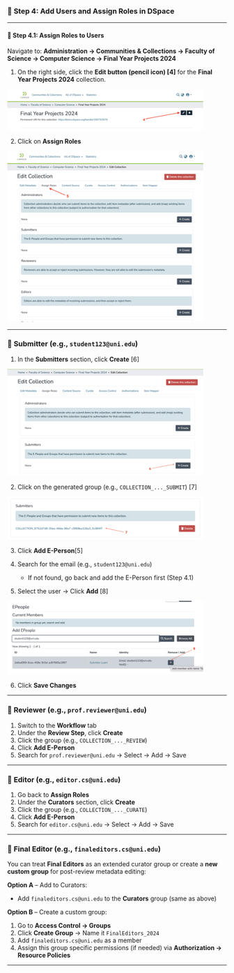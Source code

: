 
### 🔹 **Step 4: Add Users and Assign Roles in DSpace**

---

<!-- #### 🧭 **Step 4.1: Add Users (E-People) to the System** [1]

Before assigning roles, you must first create user accounts.

1. Go to the **Admin Toolbar**
2. Click **Access Control** → **People**
<img src="https://github.com/LEARN-LK/DSpace/blob/main/imgs/Admin-dashboard-Epeople-01.png" alt="image" style="max-width: 100%;width: 200px;">
   
3. Click **Add E-Person** [2]
<img src="https://github.com/LEARN-LK/DSpace/blob/main/imgs/add-Epeople.png?raw=true" style="max-width: 100%;width: 600px;">

For each user, fill in:

* **Email**: e.g., `student123@uni.edu`
* **First Name** / **Last Name**: e.g., `Student / One`
* **Password**: Set a default or temporary password
* Click **Create** [3]



  <img src="https://github.com/LEARN-LK/DSpace/blob/main/imgs/Add-Epeople-subimitter.png?raw=true" alt="image" style="max-width: 100%;width: 450px;">
  

Repeat this for all the users you want to assign roles to, such as:

* `student123@uni.edu`
* `prof.reviewer@uni.edu`
* `editor.cs@uni.edu`
* `finaleditors.cs@uni.edu`

---    -->

#### 🧭 **Step 4.1: Assign Roles to Users**

Navigate to:
**Administration → Communities & Collections → Faculty of Science → Computer Science → Final Year Projects 2024**

1. On the right side, click the **Edit button (pencil icon) [4]** for the **Final Year Projects 2024** collection.
<img src="https://github.com/LEARN-LK/DSpace/blob/main/imgs/eAR1-Editrole.png" alt="image" style="max-width: 100%;width: 450px;">   

2. Click on **Assign Roles**
<img src="https://github.com/LEARN-LK/DSpace/blob/main/imgs/eAR2-Assignrole.png" alt="image" style="max-width: 100%;width: 450px;">   

---

### 👤 **Submitter** (e.g., `student123@uni.edu`)

1. In the **Submitters** section, click **Create** [6]
   
<img src="https://github.com/LEARN-LK/DSpace/blob/main/imgs/submitter-add-01.png" alt="image" style="max-width: 100%;width: 450px;">
    
2. Click on the generated group (e.g., `COLLECTION_..._SUBMIT`) [7]

<img src="https://github.com/LEARN-LK/DSpace/blob/main/imgs/submitter-add-02.png" alt="image" style="max-width: 100%;width: 450px;">

   
3. Click **Add E-Person**[5]
4. Search for the email (e.g., `student123@uni.edu`)

   * If not found, go back and add the E-Person first (Step 4.1)
5. Select the user → Click **Add** [8]

<img src="https://github.com/LEARN-LK/DSpace/blob/main/imgs/submitter-add-03.png" alt="image" style="max-width: 100%;width: 450px;">
   
6. Click **Save Changes**

---

### 👤 **Reviewer** (e.g., `prof.reviewer@uni.edu`)

1. Switch to the **Workflow** tab
2. Under the **Review Step**, click **Create**
3. Click the group (e.g., `COLLECTION_..._REVIEW`)
4. Click **Add E-Person**
5. Search for `prof.reviewer@uni.edu` → Select → Add → Save

---

### 👤 **Editor** (e.g., `editor.cs@uni.edu`)

1. Go back to **Assign Roles**
2. Under the **Curators** section, click **Create**
3. Click the group (e.g., `COLLECTION_..._CURATE`)
4. Click **Add E-Person**
5. Search for `editor.cs@uni.edu` → Select → Add → Save

---

### 👤 **Final Editor** (e.g., `finaleditors.cs@uni.edu`)

You can treat **Final Editors** as an extended curator group or create a **new custom group** for post-review metadata editing:

**Option A** – Add to Curators:

* Add `finaleditors.cs@uni.edu` to the **Curators** group (same as above)

**Option B** – Create a custom group:

1. Go to **Access Control → Groups**
2. Click **Create Group** → Name it `FinalEditors_2024`
3. Add `finaleditors.cs@uni.edu` as a member
4. Assign this group specific permissions (if needed) via **Authorization → Resource Policies**

---

